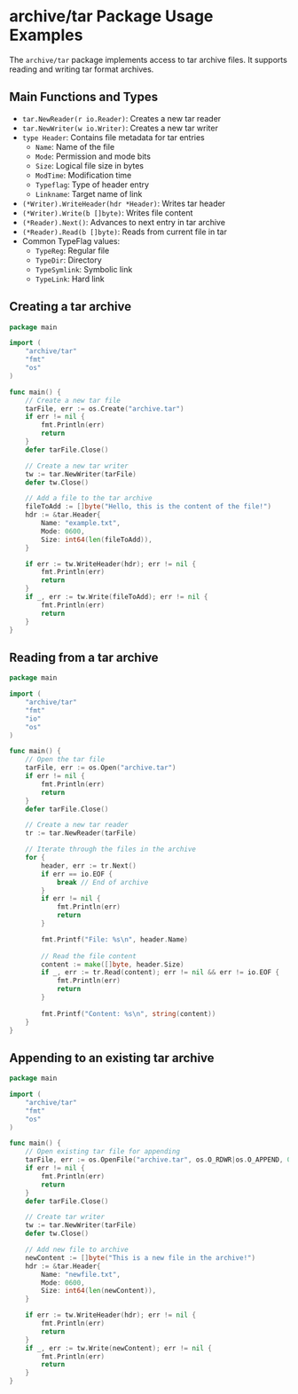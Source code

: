 # archive/tar Package Usage Examples

The `archive/tar` package implements access to tar archive files. It supports reading and writing tar format archives.

## Main Functions and Types
- `tar.NewReader(r io.Reader)`: Creates a new tar reader
- `tar.NewWriter(w io.Writer)`: Creates a new tar writer
- `type Header`: Contains file metadata for tar entries
  - `Name`: Name of the file
  - `Mode`: Permission and mode bits
  - `Size`: Logical file size in bytes
  - `ModTime`: Modification time
  - `Typeflag`: Type of header entry
  - `Linkname`: Target name of link
- `(*Writer).WriteHeader(hdr *Header)`: Writes tar header
- `(*Writer).Write(b []byte)`: Writes file content
- `(*Reader).Next()`: Advances to next entry in tar archive
- `(*Reader).Read(b []byte)`: Reads from current file in tar
- Common TypeFlag values:
  - `TypeReg`: Regular file
  - `TypeDir`: Directory
  - `TypeSymlink`: Symbolic link
  - `TypeLink`: Hard link

## Creating a tar archive

```go
package main

import (
    "archive/tar"
    "fmt"
    "os"
)

func main() {
    // Create a new tar file
    tarFile, err := os.Create("archive.tar")
    if err != nil {
        fmt.Println(err)
        return
    }
    defer tarFile.Close()

    // Create a new tar writer
    tw := tar.NewWriter(tarFile)
    defer tw.Close()

    // Add a file to the tar archive
    fileToAdd := []byte("Hello, this is the content of the file!")
    hdr := &tar.Header{
        Name: "example.txt",
        Mode: 0600,
        Size: int64(len(fileToAdd)),
    }

    if err := tw.WriteHeader(hdr); err != nil {
        fmt.Println(err)
        return
    }
    if _, err := tw.Write(fileToAdd); err != nil {
        fmt.Println(err)
        return
    }
}
```

## Reading from a tar archive

```go
package main

import (
    "archive/tar"
    "fmt"
    "io"
    "os"
)

func main() {
    // Open the tar file
    tarFile, err := os.Open("archive.tar")
    if err != nil {
        fmt.Println(err)
        return
    }
    defer tarFile.Close()

    // Create a new tar reader
    tr := tar.NewReader(tarFile)

    // Iterate through the files in the archive
    for {
        header, err := tr.Next()
        if err == io.EOF {
            break // End of archive
        }
        if err != nil {
            fmt.Println(err)
            return
        }

        fmt.Printf("File: %s\n", header.Name)
        
        // Read the file content
        content := make([]byte, header.Size)
        if _, err := tr.Read(content); err != nil && err != io.EOF {
            fmt.Println(err)
            return
        }
        
        fmt.Printf("Content: %s\n", string(content))
    }
}
```

## Appending to an existing tar archive

```go
package main

import (
    "archive/tar"
    "fmt"
    "os"
)

func main() {
    // Open existing tar file for appending
    tarFile, err := os.OpenFile("archive.tar", os.O_RDWR|os.O_APPEND, 0644)
    if err != nil {
        fmt.Println(err)
        return
    }
    defer tarFile.Close()

    // Create tar writer
    tw := tar.NewWriter(tarFile)
    defer tw.Close()

    // Add new file to archive
    newContent := []byte("This is a new file in the archive!")
    hdr := &tar.Header{
        Name: "newfile.txt",
        Mode: 0600,
        Size: int64(len(newContent)),
    }

    if err := tw.WriteHeader(hdr); err != nil {
        fmt.Println(err)
        return
    }
    if _, err := tw.Write(newContent); err != nil {
        fmt.Println(err)
        return
    }
}
```
